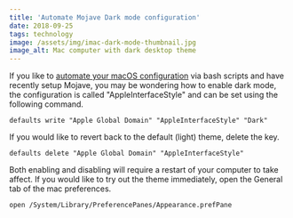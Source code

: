 ```yaml
---
title: 'Automate Mojave Dark mode configuration'
date: 2018-09-25
tags: technology
image: /assets/img/imac-dark-mode-thumbnail.jpg
image_alt: Mac computer with dark desktop theme
---
```


If you like to [automate your macOS configuration](https://kalis.me/dotfiles-automating-macos-system-configuration/) via bash scripts and have recently
setup Mojave, you may be wondering how to enable dark mode, the configuration
is called "AppleInterfaceStyle" and can be set using the following command.

```
defaults write "Apple Global Domain" "AppleInterfaceStyle" "Dark"
```

If you would like to revert back to the default (light) theme, delete the key.

```
defaults delete "Apple Global Domain" "AppleInterfaceStyle"
```

Both enabling and disabling will require a restart of your computer to take
affect. If you would like to try out the theme immediately, open the General
tab of the mac preferences.

```
open /System/Library/PreferencePanes/Appearance.prefPane
```

